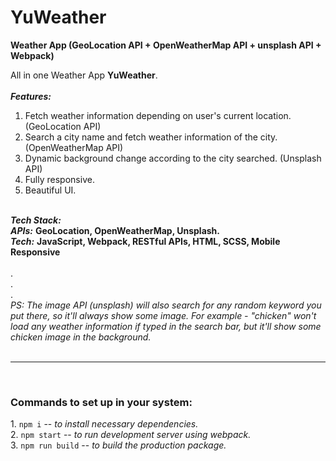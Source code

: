 # YuWeather
<strong>Weather App (GeoLocation API + OpenWeatherMap API + unsplash API + Webpack)</strong>

All in one Weather App <b>YuWeather</b>.<br><br>
<i><b>Features:</b></i>
1. Fetch weather information depending on user's current location. (GeoLocation API)
2. Search a city name and fetch weather information of the city. (OpenWeatherMap API)
3. Dynamic background change according to the city searched. (Unsplash API)
4. Fully responsive.
5. Beautiful UI.

<br>
<i><b>Tech Stack:</b></i><br>
<i><b>APIs:</b></i> <strong>GeoLocation, OpenWeatherMap, Unsplash.</strong>
<br>
<i><b>Tech:</b></i> <strong>JavaScript, Webpack, RESTful APIs, HTML, SCSS, Mobile Responsive</strong>
<br><br>
.<br>
.<br>
.<br>
<i>PS:  The image API (unsplash) will also search for any random keyword you put there, so it'll always show some image. For example - "chicken" won't load any weather information if typed in the search bar, but it'll show some chicken image in the background.</i>

<br>
<br>
<hr>
<br>
<h3>Commands to set up in your system:</h3>
1. <code>npm i</code> -- <i>to install necessary dependencies.</i><br>
2. <code>npm start</code> -- <i>to run development server using webpack.</i><br>
3. <code>npm run build</code> -- <i>to build the production package.</i><br>
